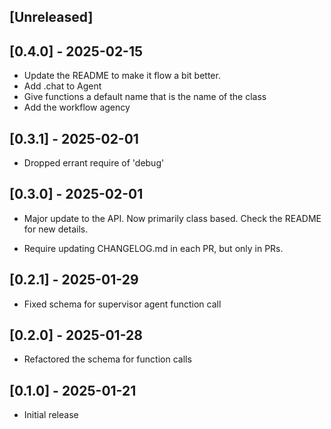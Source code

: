 ## [Unreleased]

## [0.4.0] - 2025-02-15

- Update the README to make it flow a bit better.
- Add .chat to Agent
- Give functions a default name that is the name of the class
- Add the workflow agency

## [0.3.1] - 2025-02-01

- Dropped errant require of 'debug'

## [0.3.0] - 2025-02-01

- Major update to the API. Now primarily class based.
  Check the README for new details.

- Require updating CHANGELOG.md in each PR, but only in PRs.

## [0.2.1] - 2025-01-29

- Fixed schema for supervisor agent function call

## [0.2.0] - 2025-01-28

- Refactored the schema for function calls

## [0.1.0] - 2025-01-21

- Initial release
